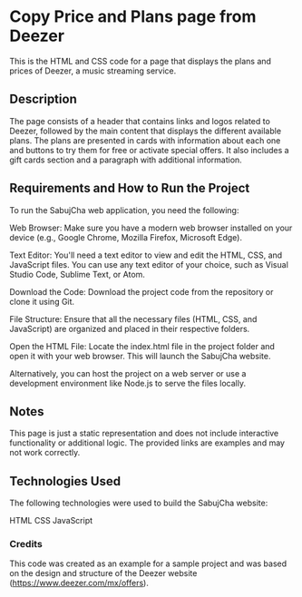 # Copy Price and Plans page from Deezer
This is the HTML and CSS code for a page that displays the plans and prices of Deezer, a music streaming service.

## Description
The page consists of a header that contains links and logos related to Deezer, followed by the main content that displays the different available plans. The plans are presented in cards with information about each one and buttons to try them for free or activate special offers. It also includes a gift cards section and a paragraph with additional information.

## Requirements and How to Run the Project
To run the SabujCha web application, you need the following:

Web Browser: Make sure you have a modern web browser installed on your device (e.g., Google Chrome, Mozilla Firefox, Microsoft Edge).

Text Editor: You'll need a text editor to view and edit the HTML, CSS, and JavaScript files. You can use any text editor of your choice, such as Visual Studio Code, Sublime Text, or Atom.

Download the Code: Download the project code from the repository or clone it using Git.

File Structure: Ensure that all the necessary files (HTML, CSS, and JavaScript) are organized and placed in their respective folders.

Open the HTML File: Locate the index.html file in the project folder and open it with your web browser. This will launch the SabujCha website.

Alternatively, you can host the project on a web server or use a development environment like Node.js to serve the files locally.

## Notes
This page is just a static representation and does not include interactive functionality or additional logic.
The provided links are examples and may not work correctly.

## Technologies Used
The following technologies were used to build the SabujCha website:

HTML
CSS
JavaScript

### Credits
This code was created as an example for a sample project and was based on the design and structure of the Deezer website (https://www.deezer.com/mx/offers).
